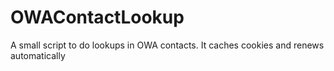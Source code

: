 # OWAContactLookup
A small script to do lookups in OWA contacts. It caches cookies and renews automatically
